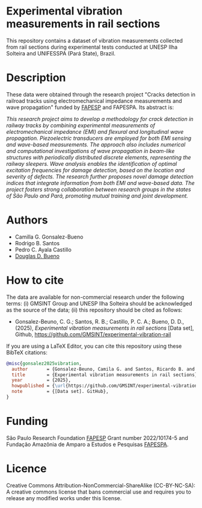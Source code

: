 # Experimental vibration measurements in rail sections
This repository contains a dataset of vibration measurements collected from rail sections during experimental tests conducted at UNESP Ilha Solteira and UNIFESSPA (Pará State), Brazil.

# Description
These data were obtained through the research project "Cracks detection in railroad tracks using electromechanical impedance measurements and wave propagation" funded by [FAPESP](https://bv.fapesp.br/en/auxilios/111731/cracks-detection-in-railroad-tracks-using-electromechanical-impedance-measurements-and-wave-propagat/) and FAPESPA. Its abstract is:

*This research project aims to develop a methodology for crack detection in railway tracks by combining experimental measurements of electromechanical impedance (EMI) and flexural and longitudinal wave propagation. Piezoelectric transducers are employed for both EMI sensing and wave-based measurements. The approach also includes numerical and computational investigations of wave propagation in beam-like structures with periodically distributed discrete elements, representing the railway sleepers. Wave analysis enables the identification of optimal excitation frequencies for damage detection, based on the location and severity of defects. The research further proposes novel damage detection indices that integrate information from both EMI and wave-based data. The project fosters strong collaboration between research groups in the states of São Paulo and Pará, promoting mutual training and joint development.*

# Authors
* Camilla G. Gonsalez-Bueno
* Rodrigo B. Santos
* Pedro C. Ayala Castillo
* [Douglas D. Bueno](https://feis.unesp.br/douglasbueno)

# How to cite
The data are available for non-commercial research under the following terms: (i) GMSINT Group and UNESP Ilha Solteira should be acknowledged as the source of the data; (ii) this repository should be cited as follows:

* Gonsalez-Beuno, C. G.; Santos, R. B.; Castillo, P. C. A.; Bueno, D. D., (2025), *Experimental vibration measurements in rail sections* [Data set], Github, https://github.com/GMSINT/experimental-vibration-rail

If you are using a LaTeX Editor, you can cite this repository using these BibTeX citations:

```bibtex
@misc{gonsalez2025vibration,
  author       = {Gonsalez-Beuno, Camila G. and Santos, Ricardo B. and Castillo, Paulo C. A. and Bueno, Douglas D.},
  title        = {Experimental vibration measurements in rail sections},
  year         = {2025},
  howpublished = {\url{https://github.com/GMSINT/experimental-vibration-rail}},
  note         = {[Data set]. GitHub},
}
```

# Funding
São Paulo Research Foundation [FAPESP](https://fapesp.br/en) Grant number 2022/10174-5 and Fundação Amazônia de Amparo a Estudos e Pesquisas [FAPESPA](https://www.fapespa.pa.gov.br/).


# Licence
Creative Commons Attribution-NonCommercial-ShareAlike (CC-BY-NC-SA): A creative commons license that bans commercial use and requires you to release any modified works under this license.
